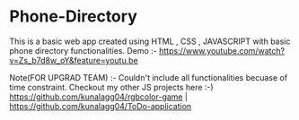 # Phone-Directory

This is a basic web app created using HTML , CSS , JAVASCRIPT with basic phone directory functionalities.
Demo :- https://www.youtube.com/watch?v=Zs_b7d8w_oY&feature=youtu.be

Note(FOR UPGRAD TEAM) :- Couldn't include all functionalities becuase of time constraint.
Checkout my other JS projects here :-)
https://github.com/kunalagg04/rgbcolor-game |
https://github.com/kunalagg04/ToDo-application



